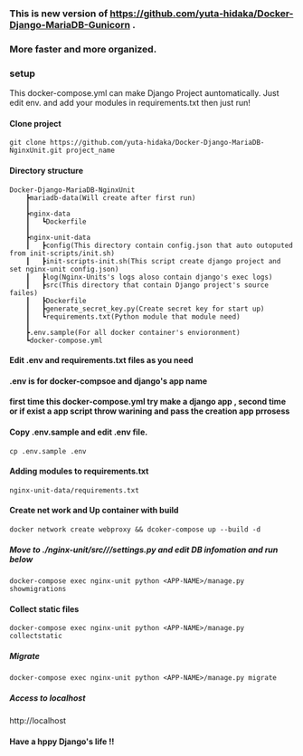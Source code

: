 ### This is new version of https://github.com/yuta-hidaka/Docker-Django-MariaDB-Gunicorn .
### More faster and more organized.

### setup

This docker-compose.yml can make Django Project auntomatically.
Just edit env. and add your modules in requirements.txt then just run!

#### Clone project

```
git clone https://github.com/yuta-hidaka/Docker-Django-MariaDB-NginxUnit.git project_name
```

#### Directory structure

```
Docker-Django-MariaDB-NginxUnit
    ┣mariadb-data(Will create after first run)
    ┃
    ┣nginx-data
    ┃   ┗Dockerfile
    ┃
    ┣nginx-unit-data
    ┃   ┣config(This directory contain config.json that auto outoputed from init-scripts/init.sh)
    ┃   ┣init-scripts-init.sh(This script create django project and set nginx-unit config.json)
    ┃   ┣log(Nginx-Units's logs aloso contain django's exec logs)
    ┃   ┣src(This directory that contain Django project's source failes)
    ┃   ┣Dockerfile
    ┃   ┣generate_secret_key.py(Create secret key for start up)
    ┃   ┗requirements.txt(Python module that module need)
    ┃
    ┣.env.sample(For all docker container's envioronment)
    ┗docker-compose.yml
```

#### Edit .env and requirements.txt files as you need

#### .env is for docker-compsoe and django's app name

#### first time this docker-compose.yml try make a django app , second time or if exist a app script throw warining and pass the creation app prrosess

#### Copy .env.sample and edit .env file.

```
cp .env.sample .env
```

#### Adding modules to requirements.txt

```
nginx-unit-data/requirements.txt
```

#### Create net work and Up container with build

```
docker network create webproxy && dcoker-compose up --build -d
```

##### Move to ./nginx-unit/src/<APP-NAME>/<APP-NAME>/settings.py and edit DB infomation and run below

```
docker-compose exec nginx-unit python <APP-NAME>/manage.py showmigrations
```

#### Collect static files

```
docker-compose exec nginx-unit python <APP-NAME>/manage.py collectstatic
```

##### Migrate

```
docker-compose exec nginx-unit python <APP-NAME>/manage.py migrate
```

##### Access to localhost

http://localhost

#### Have a hppy Django's life !!

